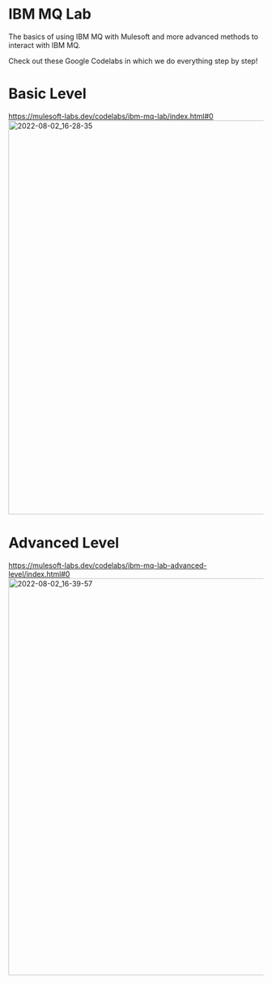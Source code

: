# IBM MQ Lab

The basics of using IBM MQ with Mulesoft and more advanced methods to interact with IBM MQ.

Check out these Google Codelabs in which we do everything step by step! 

# Basic Level
https://mulesoft-labs.dev/codelabs/ibm-mq-lab/index.html#0
<img width="777" alt="2022-08-02_16-28-35" src="https://user-images.githubusercontent.com/83670713/182459436-17c54be8-e671-4de9-9ebb-b9a57cd4d067.png">


# Advanced Level
https://mulesoft-labs.dev/codelabs/ibm-mq-lab-advanced-level/index.html#0
<img width="783" alt="2022-08-02_16-39-57" src="https://user-images.githubusercontent.com/83670713/182459464-fecda8e8-977a-484f-a853-d9f1a0bbc2f2.png">


